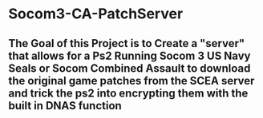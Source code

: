 # Socom3-CA-PatchServer

## The Goal of this Project is to Create a "server" that allows for a Ps2 Running Socom 3 US Navy Seals or Socom Combined Assault to download the original game patches from the SCEA server and trick the ps2 into encrypting them with the built in DNAS function

